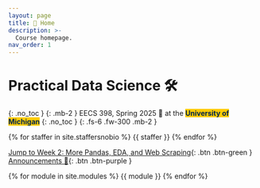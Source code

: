 ```yaml
---
layout: page
title: 🏡 Home
description: >-
  Course homepage.
nav_order: 1
---
```


# Practical Data Science 🛠️
{: .no_toc }
{: .mb-2 }
EECS 398, Spring 2025 🌸 at the <b><span style="background-color: #FFCB05; color: #00274C">University of Michigan</span></b>
{: .no_toc }
{: .fs-6 .fw-300 .mb-2 }

<!-- 4 credits • Open to all majors • ULCS for Computer Science majors, Advanced Technical Elective or Application Elective for Data Science majors, Flexible Technical Elective for Electrical Engineering majors -->

{% for staffer in site.staffersnobio %}
{{ staffer }}
{% endfor %}

<!-- {: .green }
> In-person lecture on Tuesday, May 13th is cancelled. Lecture videos from last semester have been posted below. We'll see you back in lecture on Thursday! -->

[Jump to Week 2: More Pandas, EDA, and Web Scraping](#week-2-more-pandas-eda-and-web-scraping){: .btn .btn-green } [Announcements 📣](https://edstem.org/us/courses/78535/discussion/6647877){: .btn .btn-purple }

{% for module in site.modules %}
{{ module }}
{% endfor %}
